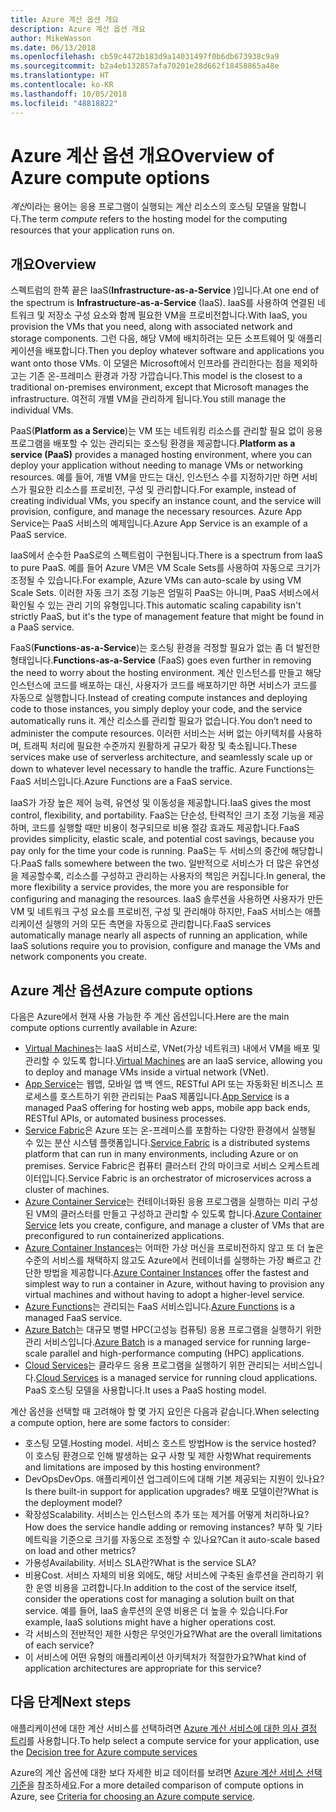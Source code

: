 ```yaml
---
title: Azure 계산 옵션 개요
description: Azure 계산 옵션 개요
author: MikeWasson
ms.date: 06/13/2018
ms.openlocfilehash: cb59c4472b183d9a14031497f0b6db673938c9a9
ms.sourcegitcommit: b2a4eb132857afa70201e28d662f18458865a48e
ms.translationtype: HT
ms.contentlocale: ko-KR
ms.lasthandoff: 10/05/2018
ms.locfileid: "48818822"
---
```

# <a name="overview-of-azure-compute-options"></a><span data-ttu-id="1eb75-103">Azure 계산 옵션 개요</span><span class="sxs-lookup"><span data-stu-id="1eb75-103">Overview of Azure compute options</span></span>

<span data-ttu-id="1eb75-104">*계산*이라는 용어는 응용 프로그램이 실행되는 계산 리소스의 호스팅 모델을 말합니다.</span><span class="sxs-lookup"><span data-stu-id="1eb75-104">The term *compute* refers to the hosting model for the computing resources that your application runs on.</span></span> 

## <a name="overview"></a><span data-ttu-id="1eb75-105">개요</span><span class="sxs-lookup"><span data-stu-id="1eb75-105">Overview</span></span>

<span data-ttu-id="1eb75-106">스펙트럼의 한쪽 끝은 IaaS(**Infrastructure-as-a-Service** )입니다.</span><span class="sxs-lookup"><span data-stu-id="1eb75-106">At one end of the spectrum is **Infrastructure-as-a-Service** (IaaS).</span></span> <span data-ttu-id="1eb75-107">IaaS를 사용하여 연결된 네트워크 및 저장소 구성 요소와 함께 필요한 VM을 프로비전합니다.</span><span class="sxs-lookup"><span data-stu-id="1eb75-107">With IaaS, you provision the VMs that you need, along with associated network and storage components.</span></span> <span data-ttu-id="1eb75-108">그런 다음, 해당 VM에 배치하려는 모든 소프트웨어 및 애플리케이션을 배포합니다.</span><span class="sxs-lookup"><span data-stu-id="1eb75-108">Then you deploy whatever software and applications you want onto those VMs.</span></span> <span data-ttu-id="1eb75-109">이 모델은 Microsoft에서 인프라를 관리한다는 점을 제외하고는 기존 온-프레미스 환경과 가장 가깝습니다.</span><span class="sxs-lookup"><span data-stu-id="1eb75-109">This model is the closest to a traditional on-premises environment, except that Microsoft manages the infrastructure.</span></span> <span data-ttu-id="1eb75-110">여전히 개별 VM을 관리하게 됩니다.</span><span class="sxs-lookup"><span data-stu-id="1eb75-110">You still manage the individual VMs.</span></span>  

<span data-ttu-id="1eb75-111">PaaS(**Platform as a Service**)는 VM 또는 네트워킹 리소스를 관리할 필요 없이 응용 프로그램을 배포할 수 있는 관리되는 호스팅 환경을 제공합니다.</span><span class="sxs-lookup"><span data-stu-id="1eb75-111">**Platform as a service (PaaS)** provides a managed hosting environment, where you can deploy your application without needing to manage VMs or networking resources.</span></span> <span data-ttu-id="1eb75-112">예를 들어, 개별 VM을 만드는 대신, 인스턴스 수를 지정하기만 하면 서비스가 필요한 리소스를 프로비전, 구성 및 관리합니다.</span><span class="sxs-lookup"><span data-stu-id="1eb75-112">For example, instead of creating individual VMs, you specify an instance count, and the service will provision, configure, and manage the necessary resources.</span></span> <span data-ttu-id="1eb75-113">Azure App Service는 PaaS 서비스의 예제입니다.</span><span class="sxs-lookup"><span data-stu-id="1eb75-113">Azure App Service is an example of a PaaS service.</span></span>

<span data-ttu-id="1eb75-114">IaaS에서 순수한 PaaS로의 스펙트럼이 구현됩니다.</span><span class="sxs-lookup"><span data-stu-id="1eb75-114">There is a spectrum from IaaS to pure PaaS.</span></span> <span data-ttu-id="1eb75-115">예를 들어 Azure VM은 VM Scale Sets를 사용하여 자동으로 크기가 조정될 수 있습니다.</span><span class="sxs-lookup"><span data-stu-id="1eb75-115">For example, Azure VMs can auto-scale by using VM Scale Sets.</span></span> <span data-ttu-id="1eb75-116">이러한 자동 크기 조정 기능은 엄밀히 PaaS는 아니며, PaaS 서비스에서 확인될 수 있는 관리 기의 유형입니다.</span><span class="sxs-lookup"><span data-stu-id="1eb75-116">This automatic scaling capability isn't strictly PaaS, but it's the type of management feature that might be found in a PaaS service.</span></span>

<span data-ttu-id="1eb75-117">FaaS(**Functions-as-a-Service**)는 호스팅 환경을 걱정할 필요가 없는 좀 더 발전한 형태입니다.</span><span class="sxs-lookup"><span data-stu-id="1eb75-117">**Functions-as-a-Service** (FaaS) goes even further in removing the need to worry about the hosting environment.</span></span> <span data-ttu-id="1eb75-118">계산 인스턴스를 만들고 해당 인스턴스에 코드를 배포하는 대신, 사용자가 코드를 배포하기만 하면 서비스가 코드를 자동으로 실행합니다.</span><span class="sxs-lookup"><span data-stu-id="1eb75-118">Instead of creating compute instances and deploying code to those instances, you simply deploy your code, and the service automatically runs it.</span></span> <span data-ttu-id="1eb75-119">계산 리소스를 관리할 필요가 없습니다.</span><span class="sxs-lookup"><span data-stu-id="1eb75-119">You don’t need to administer the compute resources.</span></span> <span data-ttu-id="1eb75-120">이러한 서비스는 서버 없는 아키텍처를 사용하며, 트래픽 처리에 필요한 수준까지 원활하게 규모가 확장 및 축소됩니다.</span><span class="sxs-lookup"><span data-stu-id="1eb75-120">These services make use of serverless architecture, and seamlessly scale up or down to whatever level necessary to handle the traffic.</span></span> <span data-ttu-id="1eb75-121">Azure Functions는 FaaS 서비스입니다.</span><span class="sxs-lookup"><span data-stu-id="1eb75-121">Azure Functions are a FaaS service.</span></span>

<span data-ttu-id="1eb75-122">IaaS가 가장 높은 제어 능력, 유연성 및 이동성을 제공합니다.</span><span class="sxs-lookup"><span data-stu-id="1eb75-122">IaaS gives the most control, flexibility, and portability.</span></span> <span data-ttu-id="1eb75-123">FaaS는 단순성, 탄력적인 크기 조정 기능을 제공하며, 코드를 실행할 때만 비용이 청구되므로 비용 절감 효과도 제공합니다.</span><span class="sxs-lookup"><span data-stu-id="1eb75-123">FaaS provides simplicity, elastic scale, and potential cost savings, because you pay only for the time your code is running.</span></span> <span data-ttu-id="1eb75-124">PaaS는 두 서비스의 중간에 해당합니다.</span><span class="sxs-lookup"><span data-stu-id="1eb75-124">PaaS falls somewhere between the two.</span></span> <span data-ttu-id="1eb75-125">일반적으로 서비스가 더 많은 유연성을 제공할수록, 리소스를 구성하고 관리하는 사용자의 책임은 커집니다.</span><span class="sxs-lookup"><span data-stu-id="1eb75-125">In general, the more flexibility a service provides, the more you are responsible for configuring and managing the resources.</span></span> <span data-ttu-id="1eb75-126">IaaS 솔루션을 사용하면 사용자가 만든 VM 및 네트워크 구성 요소를 프로비전, 구성 및 관리해야 하지만, FaaS 서비스는 애플리케이션 실행의 거의 모든 측면을 자동으로 관리합니다.</span><span class="sxs-lookup"><span data-stu-id="1eb75-126">FaaS services automatically manage nearly all aspects of running an application, while IaaS solutions require you to provision, configure and manage the VMs and network components you create.</span></span>

## <a name="azure-compute-options"></a><span data-ttu-id="1eb75-127">Azure 계산 옵션</span><span class="sxs-lookup"><span data-stu-id="1eb75-127">Azure compute options</span></span>

<span data-ttu-id="1eb75-128">다음은 Azure에서 현재 사용 가능한 주 계산 옵션입니다.</span><span class="sxs-lookup"><span data-stu-id="1eb75-128">Here are the main compute options currently available in Azure:</span></span>

- <span data-ttu-id="1eb75-129">[Virtual Machines](/azure/virtual-machines/)는 IaaS 서비스로, VNet(가상 네트워크) 내에서 VM을 배포 및 관리할 수 있도록 합니다.</span><span class="sxs-lookup"><span data-stu-id="1eb75-129">[Virtual Machines](/azure/virtual-machines/) are an IaaS service, allowing you to deploy and manage VMs inside a virtual network (VNet).</span></span>
- <span data-ttu-id="1eb75-130">[App Service](/azure/app-service/app-service-value-prop-what-is)는 웹앱, 모바일 앱 백 엔드, RESTful API 또는 자동화된 비즈니스 프로세스를 호스트하기 위한 관리되는 PaaS 제품입니다.</span><span class="sxs-lookup"><span data-stu-id="1eb75-130">[App Service](/azure/app-service/app-service-value-prop-what-is) is a managed PaaS offering for hosting web apps, mobile app back ends, RESTful APIs, or automated business processes.</span></span>
- <span data-ttu-id="1eb75-131">[Service Fabric](/azure/service-fabric/service-fabric-overview)은 Azure 또는 온-프레미스를 포함하는 다양한 환경에서 실행될 수 있는 분산 시스템 플랫폼입니다.</span><span class="sxs-lookup"><span data-stu-id="1eb75-131">[Service Fabric](/azure/service-fabric/service-fabric-overview) is a distributed systems platform that can run in many environments, including Azure or on premises.</span></span> <span data-ttu-id="1eb75-132">Service Fabric은 컴퓨터 클러스터 간의 마이크로 서비스 오케스트레이터입니다.</span><span class="sxs-lookup"><span data-stu-id="1eb75-132">Service Fabric is an orchestrator of microservices across a cluster of machines.</span></span> 
- <span data-ttu-id="1eb75-133">[Azure Container Service](/azure/container-service/container-service-intro)는 컨테이너화된 응용 프로그램을 실행하는 미리 구성된 VM의 클러스터를 만들고 구성하고 관리할 수 있도록 합니다.</span><span class="sxs-lookup"><span data-stu-id="1eb75-133">[Azure Container Service](/azure/container-service/container-service-intro) lets you create, configure, and manage a cluster of VMs that are preconfigured to run containerized applications.</span></span>
- <span data-ttu-id="1eb75-134">[Azure Container Instances](/azure/container-instances/container-instances-overview)는 어떠한 가상 머신을 프로비전하지 않고 또 더 높은 수준의 서비스를 채택하지 않고도 Azure에서 컨테이너를 실행하는 가장 빠르고 간단한 방법을 제공합니다.</span><span class="sxs-lookup"><span data-stu-id="1eb75-134">[Azure Container Instances](/azure/container-instances/container-instances-overview) offer the fastest and simplest way to run a container in Azure, without having to provision any virtual machines and without having to adopt a higher-level service.</span></span>
- <span data-ttu-id="1eb75-135">[Azure Functions](/azure/azure-functions/functions-overview)는 관리되는 FaaS 서비스입니다.</span><span class="sxs-lookup"><span data-stu-id="1eb75-135">[Azure Functions](/azure/azure-functions/functions-overview) is a managed FaaS service.</span></span>
- <span data-ttu-id="1eb75-136">[Azure Batch](/azure/batch/batch-technical-overview)는 대규모 병렬 HPC(고성능 컴퓨팅) 응용 프로그램을 실행하기 위한 관리 서비스입니다.</span><span class="sxs-lookup"><span data-stu-id="1eb75-136">[Azure Batch](/azure/batch/batch-technical-overview) is a managed service for running large-scale parallel and high-performance computing (HPC) applications.</span></span>
- <span data-ttu-id="1eb75-137">[Cloud Services](/azure/cloud-services/cloud-services-choose-me)는 클라우드 응용 프로그램을 실행하기 위한 관리되는 서비스입니다.</span><span class="sxs-lookup"><span data-stu-id="1eb75-137">[Cloud Services](/azure/cloud-services/cloud-services-choose-me) is a managed service for running cloud applications.</span></span> <span data-ttu-id="1eb75-138">PaaS 호스팅 모델을 사용합니다.</span><span class="sxs-lookup"><span data-stu-id="1eb75-138">It uses a PaaS hosting model.</span></span> 

<span data-ttu-id="1eb75-139">계산 옵션을 선택할 때 고려해야 할 몇 가지 요인은 다음과 같습니다.</span><span class="sxs-lookup"><span data-stu-id="1eb75-139">When selecting a compute option, here are some factors to consider:</span></span>

- <span data-ttu-id="1eb75-140">호스팅 모델.</span><span class="sxs-lookup"><span data-stu-id="1eb75-140">Hosting model.</span></span> <span data-ttu-id="1eb75-141">서비스 호스트 방법</span><span class="sxs-lookup"><span data-stu-id="1eb75-141">How is the service hosted?</span></span> <span data-ttu-id="1eb75-142">이 호스팅 환경으로 인해 발생하는 요구 사항 및 제한 사항</span><span class="sxs-lookup"><span data-stu-id="1eb75-142">What requirements and limitations are imposed by this hosting environment?</span></span> 
- <span data-ttu-id="1eb75-143">DevOps</span><span class="sxs-lookup"><span data-stu-id="1eb75-143">DevOps.</span></span> <span data-ttu-id="1eb75-144">애플리케이션 업그레이드에 대해 기본 제공되는 지원이 있나요?</span><span class="sxs-lookup"><span data-stu-id="1eb75-144">Is there built-in support for application upgrades?</span></span> <span data-ttu-id="1eb75-145">배포 모델이란?</span><span class="sxs-lookup"><span data-stu-id="1eb75-145">What is the deployment model?</span></span>
- <span data-ttu-id="1eb75-146">확장성</span><span class="sxs-lookup"><span data-stu-id="1eb75-146">Scalability.</span></span> <span data-ttu-id="1eb75-147">서비스는 인스턴스의 추가 또는 제거를 어떻게 처리하나요?</span><span class="sxs-lookup"><span data-stu-id="1eb75-147">How does the service handle adding or removing instances?</span></span> <span data-ttu-id="1eb75-148">부하 및 기타 메트릭을 기준으로 크기를 자동으로 조정할 수 있나요?</span><span class="sxs-lookup"><span data-stu-id="1eb75-148">Can it auto-scale based on load and other metrics?</span></span> 
- <span data-ttu-id="1eb75-149">가용성</span><span class="sxs-lookup"><span data-stu-id="1eb75-149">Availability.</span></span> <span data-ttu-id="1eb75-150">서비스 SLA란?</span><span class="sxs-lookup"><span data-stu-id="1eb75-150">What is the service SLA?</span></span> 
- <span data-ttu-id="1eb75-151">비용</span><span class="sxs-lookup"><span data-stu-id="1eb75-151">Cost.</span></span> <span data-ttu-id="1eb75-152">서비스 자체의 비용 외에도, 해당 서비스에 구축된 솔루션을 관리하기 위한 운영 비용을 고려합니다.</span><span class="sxs-lookup"><span data-stu-id="1eb75-152">In addition to the cost of the service itself, consider the operations cost for managing a solution built on that service.</span></span> <span data-ttu-id="1eb75-153">예를 들어, IaaS 솔루션의 운영 비용은 더 높을 수 있습니다.</span><span class="sxs-lookup"><span data-stu-id="1eb75-153">For example, IaaS solutions might have a higher operations cost.</span></span>
- <span data-ttu-id="1eb75-154">각 서비스의 전반적인 제한 사항은 무엇인가요?</span><span class="sxs-lookup"><span data-stu-id="1eb75-154">What are the overall limitations of each service?</span></span> 
- <span data-ttu-id="1eb75-155">이 서비스에 어떤 유형의 애플리케이션 아키텍처가 적절한가요?</span><span class="sxs-lookup"><span data-stu-id="1eb75-155">What kind of application architectures are appropriate for this service?</span></span> 

## <a name="next-steps"></a><span data-ttu-id="1eb75-156">다음 단계</span><span class="sxs-lookup"><span data-stu-id="1eb75-156">Next steps</span></span>

<span data-ttu-id="1eb75-157">애플리케이션에 대한 계산 서비스를 선택하려면 [Azure 계산 서비스에 대한 의사 결정 트리](./compute-decision-tree.md)를 사용합니다.</span><span class="sxs-lookup"><span data-stu-id="1eb75-157">To help select a compute service for your application, use the [Decision tree for Azure compute services](./compute-decision-tree.md)</span></span>

<span data-ttu-id="1eb75-158">Azure의 계산 옵션에 대한 보다 자세한 비교 데이터를 보려면 [Azure 계산 서비스 선택 기준](./compute-comparison.md)을 참조하세요.</span><span class="sxs-lookup"><span data-stu-id="1eb75-158">For a more detailed comparison of compute options in Azure, see [Criteria for choosing an Azure compute service](./compute-comparison.md).</span></span>
